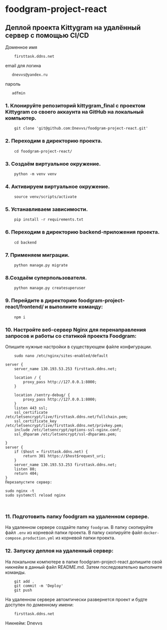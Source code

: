 # foodgram-project-react
## **Деплой проекта Kittygram на удалённый сервер c помощью CI/CD**

Доменное имя
```
    firsttask.ddns.net
```
email для логина
```
   dnevvs@yandex.ru
```
пароль
```
   adfmin
```
### 1.	Клонируйте репозиторий kittygram_final с проектом Kittygram со своего аккаунта на GitHub на локальный компьютер.

```
    git clone 'git@github.com:Dnevvs/foodgram-project-react.git'
```
### 2. Переходим в директорию проекта.

```
    cd foodgram-project-react/
```
### 3. Создаём виртуальное окружение.
```
    python -m venv venv
```
### 4. Активируем виртуальное окружение.
```
    source venv/scripts/activate
```
### 5. Устанавливаем зависимости.
```
    pip install -r requirements.txt
```
### 6. Переходим в директорию backend-приложения проекта.
```
	cd backend
```
### 7. Применяем миграции.
```
	python manage.py migrate
```
### 8.Создаём суперпользователя.
```
    python manage.py createsuperuser
```
### 9. Перейдите в директорию foodgram-project-react/frontend/ и выполните команду:
```
	npm i 
```
### 10.	Настройте веб-сервер Nginx для перенаправления запросов и работы со статикой проекта Foodgram: 
Опишите нужные настройки в существующем файле конфигурации.
```
    sudo nano /etc/nginx/sites-enabled/default 
```
```
server {
    server_name 130.193.53.253 firsttask.ddns.net;

    location / {
        proxy_pass http://127.0.0.1:8000;
    }

    location /sentry-debug/ {
        proxy_pass http://127.0.0.1:8000;
    }
    listen 443 ssl;
    ssl_certificate /etc/letsencrypt/live/firsttask.ddns.net/fullchain.pem;
    ssl_certificate_key /etc/letsencrypt/live/firsttask.ddns.net/privkey.pem;
    include /etc/letsencrypt/options-ssl-nginx.conf;
    ssl_dhparam /etc/letsencrypt/ssl-dhparams.pem;

}
server {
    if ($host = firsttask.ddns.net) {
        return 301 https://$host$request_uri;
    }
    server_name 130.193.53.253 firsttask.ddns.net;
    listen 80;
    return 404;
}
Перезапустите сервер:
```    
    sudo nginx -t
    sudo systemctl reload nginx 
```    ```
### 11. Подготовить папку foodgram на удаленном сервере.
На удаленном сервере создайте папку ```foodgram```.
В папку скопируйте файл ```.env``` из корневой папки проекта.
В папку скопируйте файл ```docker-compose.production.yml``` из корневой папки проекта.
### 12. Запуску деплоя на удаленный сервер:
На локальном компютере в папке foodgram-project-react допишите свой никнейм в данный файл README.md.
Затем последовательно выполните команды.
```
    git add .
    git commit -m 'Deploy'
    git push
```
На удаленном сервере автомтически развернется проект и будте доступен по доменному имени:
```
    firsttask.ddns.net
```
Никнейм: Dnevvs
